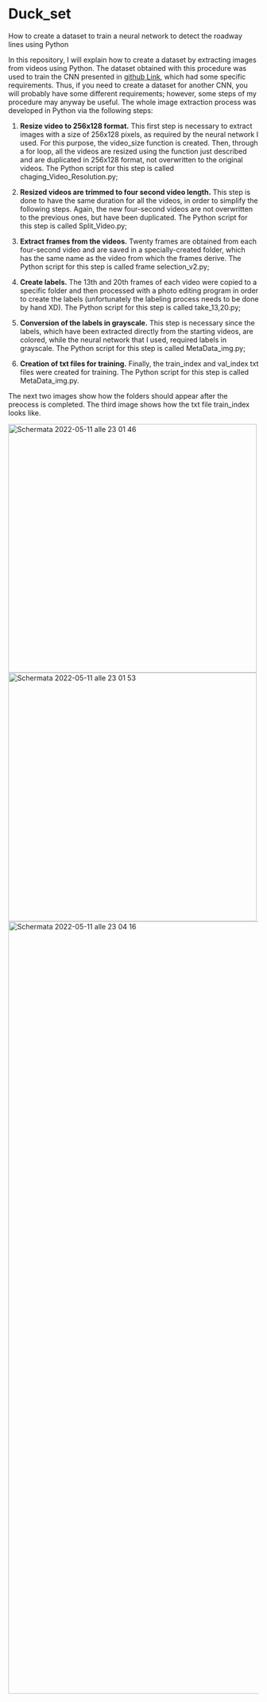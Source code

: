 # Duck_set
How to create a dataset to train a neural network to detect the roadway lines using Python

In this repository, I will explain how to create a dataset by extracting images from videos using Python. The dataset obtained with this procedure was used to train the CNN presented in [github Link](https://github.com/Sigma117/Robust-Lane-Detection), which had some specific requirements. Thus, if you need to create a dataset for another CNN, you will probably have some different requirements; however, some steps of my procedure may anyway be useful. 
The whole image extraction process was developed in Python via the following steps: 

1) **Resize video to 256x128 format.** This first step is necessary to extract images with a size of 256x128 pixels, as required by the neural network I  used. For this purpose, the video_size function is created. Then, through a for loop, all the videos are resized using the function just described and are duplicated in 256x128 format, not overwritten to the original videos. The Python script for this step is called chaging_Video_Resolution.py;

2) **Resized videos are trimmed to four second video length.** This step is done to have the same duration for all the videos, in order to simplify the following steps. Again, the new four-second videos are not overwritten to the previous ones, but have been duplicated. The Python script for this step is called Split_Video.py;

3) **Extract frames from the videos.** Twenty frames are obtained from each four-second video and are saved in a specially-created folder, which has the same name as the video from which the frames derive. The Python script for this step is called frame selection_v2.py;

4) **Create labels.** The 13th and 20th frames of each video were copied to a specific folder and then processed with a photo editing program in order to create the labels (unfortunately the labeling process needs to be done by hand XD). The Python script for this step is called take_13,20.py;

5) **Conversion of the labels in grayscale.** This step is necessary since the labels, which have been extracted directly from the starting videos, are colored, while the neural network that I used, required labels in grayscale. The Python script for this step is called MetaData_img.py;

6) **Creation of txt files for training.** Finally, the train_index and val_index txt files were created for training. The Python script for this step is called MetaData_img.py.

The next two images show how the folders should appear after the preocess is completed. The third image shows how the txt file train_index looks like. 
 
<img width="500" alt="Schermata 2022-05-11 alle 23 01 46" src="https://user-images.githubusercontent.com/71655239/167947806-928a1c74-8f61-41d8-8c68-b1c14422f001.png">
<img width="500" alt="Schermata 2022-05-11 alle 23 01 53" src="https://user-images.githubusercontent.com/71655239/167947815-3f646585-23f5-4ba5-a937-4952b1939374.png">
<img width="1553" alt="Schermata 2022-05-11 alle 23 04 16" src="https://user-images.githubusercontent.com/71655239/167947826-84d77f65-086b-40c9-931a-33f16ed22972.png">
